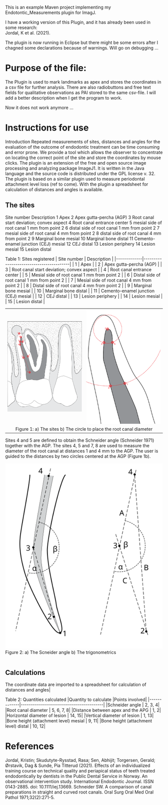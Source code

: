 This is an example Maven project implementing my Endotontic_Measurements plugin for ImagJ.

I have a working version of this Plugin, and it has already been used in some research:<br>
Jordal, K et al. (2021).

The plugin is now running in Eclipse but there might be some errors after I chagned some declarations because of warnings. Will go on debugging ...

# Purpose of the file:
The Plugin is used to mark landmarks as apex and stores the coordinates in a csv file for further analysis. There are also radiobuttons and free text fields for qualitative observations as PAI stored to the same csv-file. I will add a better description when I get the program to work.

Now it does not work anymore ...

# Instructions for use
Introduction
Repeated measurements of sites, distances and angles for the evaluation of the outcome of endodontic treatment can be time consuming and error prone. We provide a tool which allows the observer to concentrate on locating the correct point of the site and store the coordinates by mouse clicks.
The plugin is an extension of the free and open source image processing and analyzing package ImageJ1. It is written in the Java language and the source code is distributed under the GPL license v. 32. The plugin is based on a similar plugin used to measure periodontal attachment level loss (ref to come).
With the plugin a spreadsheet for calculation of distances and angles is available.

## The sites
Site number	Description
1	Apex
2	Apex gutta-percha (AGP)
3	Root canal start deviation; convex aspect
4	Root canal entrance center
5	mesial side of root canal 1 mm from point 2
6	distal side of root canal 1 mm from point 2
7	mesial side of root canal 4 mm from point 2
8	distal side of root canal 4 mm from point 2
9	Marginal bone mesial
10	Marginal bone distal
11	Cemento-enamel junction (CEJ) mesial
12	CEJ distal
13	Lesion periphery
14	Lesion mesial
15	Lesion distal

Table 1: Sites registered
| Site number | Description                             |
|-------------|-----------------------------------------|
| 1           | Apex                                    |
| 2           | Apex gutta-percha (AGP)                 |
| 3           | Root canal start deviation; convex aspect |
| 4           | Root canal entrance center             |
| 5           | Mesial side of root canal 1 mm from point 2 |
| 6           | Distal side of root canal 1 mm from point 2 |
| 7           | Mesial side of root canal 4 mm from point 2 |
| 8           | Distal side of root canal 4 mm from point 2 |
| 9           | Marginal bone mesial                   |
| 10          | Marginal bone distal                   |
| 11          | Cemento-enamel junction (CEJ) mesial   |
| 12          | CEJ distal                             |
| 13          | Lesion periphery                       |
| 14          | Lesion mesial                          |
| 15          | Lesion distal                          |


<table>
    <tr>
        <td><img src="/figures/EndodonticTooth.svg" alt="Figure 1a: The sites" width="500"/></td>
        <td><img src="/figures/EndodonticRoot.svg" alt="Figure 1b: Circles to place root canal diameter" width="500"/></td>
    </tr>
    <tr>
        <td colspan="2" style="text-align:center">Figure 1: a) The sites b) The circle to place the root canal diameter</td>
    </tr>
</table>


Sites  4 and 5 are defined to obtain the Schneider angle (Schneider 1971) together with the AGP. The sites 4, 5 and 7, 8 are used to measure the diameter of the root canal at distances 1 and 4 mm to the AGP. The user is guided to the distances by two circles centered at the AGP (Figure 1b).  

<table>
    <tr><img src="/figures/EndodonticToothAngles.svg" alt="Figure 2: The sites" width="800"/></tr>
    <tr>Figure 2: a) The Scneider angle b) The trigonometrics</tr>
</table>

## Calculations
The coordinate data are imported to a spreadsheet for calculation of distances and angles|

Table 2: Quantities calculated
|Quantity to calculate |Points involved|
|-------------|-----------------------------------------|
|Schneider angle | 2, 3, 4|
|Root canal diameter | 5, 6, 7, 8|
|Distance between apex and the APG | 1, 2|
|Horizontal diameter of lesion | 14, 15|
|Vertical diameter of lesion | 1, 13|
|Bone height (attachment level) mesial | 9, 11|
|Bone height (attachment level) distal | 10, 12|


# References
Jordal, Kristin; Skudutyte-Rysstad, Rasa; Sen, Abhijit; Torgersen, Gerald; Ørstavik, Dag & Sunde, Pia Titterud (2021). Effects of an individualized training course on technical quality and periapical status of teeth treated endodontically by dentists in the Public Dental Service in Norway. An observational intervention study. International Endodontic Journal. ISSN 0143-2885. doi: 10.1111/iej.13669.
Schneider SW. A comparison of canal preparations in straight and curved root canals. Oral Surg Oral Med Oral Pathol 1971;32(2):271-5.


	

